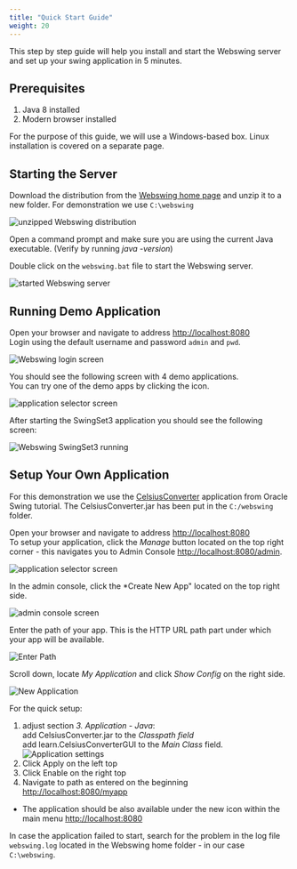 ```yaml
---
title: "Quick Start Guide"
weight: 20
---
```



This step by step guide will help you install and start the Webswing server and set up your swing application in 5 minutes.

## Prerequisites

1. Java 8 installed
2. Modern browser installed  

For the purpose of this guide, we will use a Windows-based box. Linux installation is covered on a separate page. 

## Starting the Server
Download the distribution from the [Webswing home page](http://www.webswing.org) and unzip it to a new folder. For demonstration we use `C:\webswing`

![unzipped Webswing distribution](../img/unzipped-distribution.png)

Open a command prompt and make sure you are using the current Java executable. (Verify by running *java -version*)

Double click on the `webswing.bat` file to start the Webswing server.

![started Webswing server](../img/webswing-running.png)

## Running Demo Application
Open your browser and navigate to address [http://localhost:8080](http://localhost:8080)  
Login using the default username and password `admin` and `pwd`.

![Webswing login screen](../img/login-screen.png)
 
You should see the following screen with 4 demo applications.  
You can try one of the demo apps by clicking the icon. 

![application selector screen](../img/app-selector.png)

After starting the SwingSet3 application you should see the following screen:

![Webswing SwingSet3 running](../img/swing-running.png)

## Setup Your Own Application
For this demonstration we use the [CelsiusConverter](https://docs.oracle.com/javase/tutorialJWS/samples/uiswing/CelsiusConverterProject/CelsiusConverter.jar) application from Oracle Swing tutorial.
The CelsiusConverter.jar has been put in the `C:/webswing` folder. 

Open your browser and navigate to address [http://localhost:8080](http://localhost:8080)  
To setup your application, click the *Manage* button located on the top right corner - this navigates you to Admin Console [http://localhost:8080/admin](http://localhost:8080/admin).

![application selector screen](../img/app-selector.png)

In the admin console, click the *Create New App" located on the top right side.

![admin console screen](../img/admin-console.png)

Enter the path of your app. This is the HTTP URL path part under which your app will be available.

![Enter Path](../img/create-newapp.png)

Scroll down, locate *My Application* and click *Show Config* on the right side.

![New Application](../img/my-app.png)

For the quick setup:  

1. adjust section *3. Application - Java*:  
   add CelsiusConverter.jar to the *Classpath field*  
   add learn.CelsiusConverterGUI to the *Main Class* field.
   ![Application settings](../img/my-app2.png)
2. Click Apply on the left top
3. Click Enable on the right top
4. Navigate to path as entered on the beginning [http://localhost:8080/myapp](http://localhost:8080/myapp)
  * The application should be also available under the new icon within the main menu [http://localhost:8080](http://localhost:8080)

In case the application failed to start, search for the problem in the log file `webswing.log` located in the Webswing home folder - in our case `C:\webswing`.   